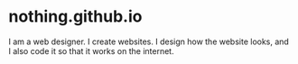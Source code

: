 # nothing.github.io
I am a web designer. I create websites. I design how the website looks, and I also code it so that it works on the internet.
